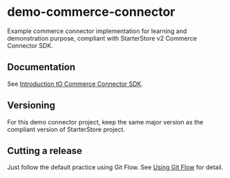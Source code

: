 # demo-commerce-connector
Example commerce connector implementation for learning and demonstration purpose, compliant with StarterStore v2 Commerce Connector SDK.

## Documentation

See [Introduction tO Commerce Connector SDK](https://documentation.bloomreach.com/library/solutions/commerce-starterstore/connector-sdk/introduction.html).

## Versioning

For this demo connector project, keep the same major version as the compliant version of StarterStore project.

## Cutting a release

Just follow the default practice using Git Flow.
See [Using Git Flow](https://bloomreach-forge.github.io/using-git-flow.html) for detail.
